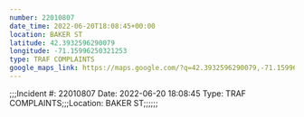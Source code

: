 ```yaml
---
number: 22010807
date_time: 2022-06-20T18:08:45+00:00
location: BAKER ST
latitude: 42.3932596290079
longitude: -71.15996250321253
type: TRAF COMPLAINTS
google_maps_link: https://maps.google.com/?q=42.3932596290079,-71.15996250321253
---
```


;;;Incident #: 22010807   Date: 2022-06-20 18:08:45   Type: TRAF COMPLAINTS;;;Location: BAKER ST;;;;;;
